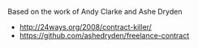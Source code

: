 Based on the work of Andy Clarke and Ashe Dryden
- http://24ways.org/2008/contract-killer/
- https://github.com/ashedryden/freelance-contract

